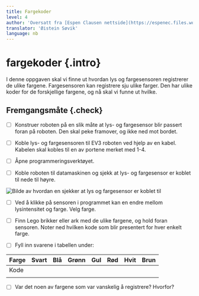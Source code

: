 ```yaml
---
title: Fargekoder
level: 4
author: 'Oversatt fra [Espen Clausen nettside](https://espenec.files.wordpress.com/2015/09/lego-mindstorms-del-4-2.pdf)'
translator: 'Øistein Søvik'
language: nb
---
```



# fargekoder {.intro}

I denne oppgaven skal vi finne ut hvordan lys og fargesensoren registrerer de
ulike fargene. Fargesensoren kan registrere sju ulike farger. Den har ulike
koder for de forskjellige fargene, og nå skal vi funne ut hvilke.

## Fremgangsmåte {.check}

- [ ] Konstruer roboten på en slik måte at lys- og fargesensor blir passert
      foran på roboten. Den skal peke framover, og ikke ned mot bordet.

- [ ] Koble lys- og fargesensoren til EV3 roboten ved hjelp av en kabel. Kabelen
      skal kobles til en av portene merket med 1-4.

- [ ] Åpne programmeringsverktøyet.
      
- [ ] Koble roboten til datamaskinen og sjekk at lys- og fargesensor er koblet
      til nede til høyre.

![Bilde av hvordan en sjekker at lys og fargesensor er koblet
til](../lys_1lysintensitet/lego_mindstorms_lysintensitet_2.png)

- [ ] Ved å klikke på sensoren i programmet kan en endre mellom lysintensitet og
      farge. Velg farge.

- [ ] Finn Lego brikker eller ark med de ulike fargene, og hold foran sensoren.
      Noter ned hvilken kode som blir presentert for hver enkelt farge.

- [ ] Fyll inn svarene i tabellen under:

| Farge | Svart | Blå | Grønn | Gul | Rød | Hvit | Brun |
| :---- | :---- | :-- | :---- | :-- | :-- | :--- | :--- |
| Kode  |       |     |       |     |     |      |      |
|       |       |     |       |     |     |      |      |

- [ ] Var det noen av fargene som var vanskelig å registrere? Hvorfor?
       
